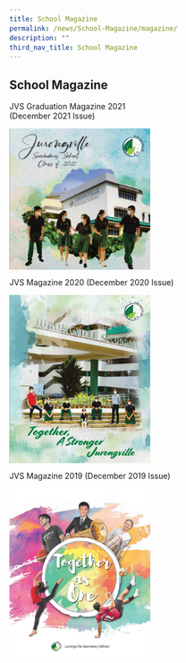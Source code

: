 ```yaml
---
title: School Magazine
permalink: /news/School-Magazine/magazine/
description: ""
third_nav_title: School Magazine
---
```

## School Magazine

JVS Graduation Magazine 2021 <br>
(December 2021 Issue)

<p><a href="/news/School-Magazine/2021/">
<img style="width:50%" align="left" src="/images/01.jpg">
</a></p> <br clear=left>

JVS Magazine 2020 (December 2020 Issue)

<p><a href="/news/School-Magazine/2020/">
<img style="width:50%" align="left" src="/images/2020 JVS School Magazine_Page_001.jpg">
</a></p> <br clear=left>

JVS Magazine 2019 (December 2019 Issue)

<p><a href="https://www.ezhishi.net/CKPSebook2022/">
<img style="width:50%" align="left" src="/images/2019 JVS Magazine P001.jpg">
</a></p>